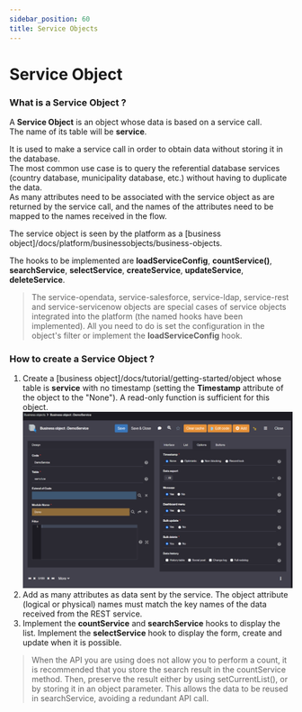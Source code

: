```yaml
---
sidebar_position: 60
title: Service Objects
---
```


Service Object
====================

### What is a Service Object ?

A **Service Object** is an object whose data is based on a service call.    
The name of its table will be **service**.  

It is used to make a service call in order to obtain data without storing it in the database.  
The most common use case is to query the referential database services (country database, municipality database, etc.) without having to duplicate the data.  
As many attributes need to be associated with the service object as are returned by the service call, and the names of the attributes need to be mapped to the names received in the flow.  

The service object is seen by the platform as a [business object]/docs/platform/businessobjects/business-objects.

The hooks to be implemented are **loadServiceConfig**, **countService()**, **searchService**, **selectService**, **createService**,  **updateService**, **deleteService**.  

> The service-opendata, service-salesforce, service-ldap, service-rest and service-servicenow objects are special cases of service objects integrated into the platform (the named hooks have been implemented). All you need to do is set the configuration in the object's filter or implement the **loadServiceConfig** hook. 

### How to create a Service Object ?

1. Create a [business object]/docs/tutorial/getting-started/object whose table is **service** with no timestamp (setting the **Timestamp** attribute of the object to the "None"). A read-only function is sufficient for this object. 
![](img/service-objects/serviceobject1.png)
2. Add as many attributes as data sent by the service. The object attribute (logical or physical) names must match the key names of the data received from the REST service. 
3. Implement the **countService** and **searchService** hooks to display the list. 
Implement the **selectService** hook to display the form, create and update when it is possible.

> When the API you are using does not allow you to perform a count, it is recommended that you store the search result in the countService method. Then, preserve the result either by using setCurrentList(), or by storing it in an object parameter. This allows the data to be reused in searchService, avoiding a redundant API call. 